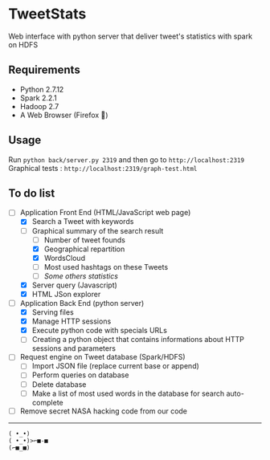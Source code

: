 # TweetStats
Web interface with python server that deliver tweet's statistics with spark on HDFS

## Requirements
- Python 2.7.12
- Spark 2.2.1
- Hadoop 2.7
- A Web Browser (Firefox 💖)

## Usage
Run `python back/server.py 2319` and then go to `http://localhost:2319`  
Graphical tests : `http://localhost:2319/graph-test.html`

## To do list

- [ ] Application Front End (HTML/JavaScript web page)
  - [X] Search a Tweet with keywords
  - [ ] Graphical summary of the search result
    - [ ] Number of tweet founds
    - [X] Geographical repartition
	- [X] WordsCloud
    - [ ] Most used hashtags on these Tweets
    - [ ] _Some others statistics_
  - [X] Server query (Javascript)
  - [X] HTML JSon explorer
- [ ] Application Back End (python server)
  - [X] Serving files
  - [X] Manage HTTP sessions
  - [X] Execute python code with specials URLs
  - [ ] Creating a python object that contains informations about HTTP sessions and parameters
- [ ] Request engine on Tweet database (Spark/HDFS)
  - [ ] Import JSON file (replace current base or append)
  - [ ] Perform queries on database
  - [ ] Delete database
  - [ ] Make a list of most used words in the database for search auto-complete
- [ ] Remove secret NASA hacking code from our code

---

```
( •_•)
( •_•)>⌐■-■
(⌐■_■)
```
